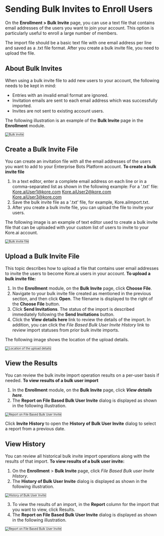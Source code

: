 # Sending Bulk Invites to Enroll Users

On the **Enrollment > Bulk Invite** page, you can use a text file that contains email addresses of the users you want to join your account. This option is particularly useful to enroll a large number of members.

The import file should be a basic text file with one email address per line and saved as a .txt file format. After you create a bulk invite file, you need to upload the file.


## About Bulk Invites


When using a bulk invite file to add new users to your account, the following needs to be kept in mind:

* Entries with an invalid email format are ignored.
* Invitation emails are sent to each email address which was successfully imported.
* Invites are not sent to existing account users.

The following illustration is an example of the **Bulk Invite** page in the **Enrollment** module.

<img src="../images/inviting-many-users-img1.png" alt="Bulk invite" title="Bulk invite" style="border: 1px solid gray;zoom:70%;"/>


## Create a Bulk Invite File

You can create an invitation file with all the email addresses of the users you want to add to your Enterprise Bots Platform account. **To create a bulk invite file**

1. In a text editor, enter a complete email address on each line or in a comma-separated list as shown in the following example: For a '.txt' file:  Kore.aiUser1@kore.com Kore.aiUser2@kore.com Kore.aiUser3@kore.com
2. Save the bulk invite file as a '.txt' file, for example, Kore.aiImport.txt.
3. After you create a bulk invite file, you can upload the file to invite your users.

The following image is an example of text editor used to create a bulk invite file that can be uploaded with your custom list of users to invite to your Kore.ai account. 

<img src="../images/inviting-many-users-img2.png" alt="Bulk invite file" title="Bulk invite file" style="border: 1px solid gray;zoom:70%;"/>


## Upload a Bulk Invite File

This topic describes how to upload a file that contains user email addresses to invite the users to become Kore.ai users in your account. **To upload a bulk invite file:**

1. In the **Enrollment** module, on the **Bulk Invite** page, click **Choose File**.
2. Navigate to your bulk invite file created as mentioned in the previous section, and then click **Open**. The filename is displayed to the right of the **Choose File** button.
3. Click **Send Invitations**. The status of the import is described immediately following the **Send Invitations** button.
4. Click the **View details here** link to review the details of the import. In addition, you can click the _File Based Bulk User Invite History_ link to review import statuses from prior bulk invite imports.

The following image shows the location of the upload details.

<img src="../images/inviting-many-users-img3.png" alt="Location of the upload details" title="Location of the upload details" style="border: 1px solid gray;zoom:70%;"/>


## View the Results

You can review the bulk invite import operation results on a per-user basis if needed. **To view results of a bulk user import**

1. In the **Enrollment** module, on the **Bulk Invite** page, click **_View details here_**.
2. The **Report on File Based Bulk User Invite** dialog is displayed as shown in the following illustration.  
<img src="../images/inviting-many-users-img4.png" alt="Report on File Based Bulk User Invite" title="Report on File Based Bulk User Invite" style="border: 1px solid gray;zoom:70%;"/>

Click **Invite History** to open the **History of Bulk User Invite** dialog to select a report from a previous date.


## View History

You can review all historical bulk invite import operations along with the results of that import. **To view results of a bulk user invite:**

1. On the **Enrollment** > **Bulk Invite** page, click _File Based Bulk user Invite History_.
2. The **History of Bulk User Invite** dialog is displayed as shown in the following illustration.  
<img src="../images/inviting-many-users-img5.png" alt="History of Bulk User Invite" title="History of Bulk User Invite" style="border: 1px solid gray;zoom:70%;"/>

3. To view the results of an import, in the **Report** column for the import that you want to view, click Results.
4. The **Report on File Based Bulk User Invite** dialog is displayed as shown in the following illustration.  
<img src="../images/inviting-many-users-img4.png" alt="Report on File Based Bulk User Invite" title="Report on File Based Bulk User Invite" style="border: 1px solid gray;zoom:70%;"/>
